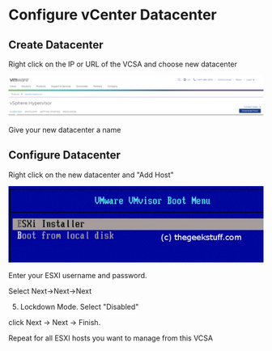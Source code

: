 # Configure vCenter Datacenter

## Create Datacenter

Right click on the IP or URL of the VCSA and choose new datacenter

![](../../.gitbook/assets/image%20%2845%29.png)

Give your new datacenter a name

## Configure Datacenter

Right click on the new datacenter and "Add Host"

![](../../.gitbook/assets/image%20%2844%29.png)

Enter your ESXI username and password.

Select Next-&gt;Next-&gt;Next 

5. Lockdown Mode. Select "Disabled"

click Next -&gt; Next -&gt; Finish.

Repeat for all ESXI hosts you want to manage from this VCSA



